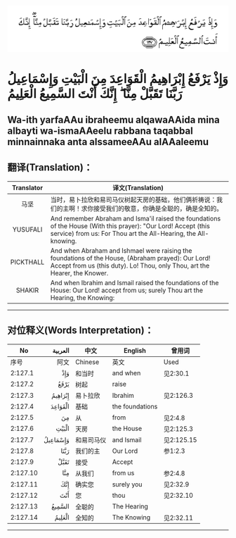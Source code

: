 ![002:127](images/002_127.gif)

#   وَإِذْ يَرْفَعُ إِبْرَاهِيمُ الْقَوَاعِدَ مِنَ الْبَيْتِ وَإِسْمَاعِيلُ رَبَّنَا تَقَبَّلْ مِنَّا ۖ إِنَّكَ أَنْتَ السَّمِيعُ الْعَلِيمُ 

## Wa-ith yarfaAAu ibraheemu alqawaAAida mina albayti wa-ismaAAeelu rabbana taqabbal minnainnaka anta alssameeAAu alAAaleemu

## 翻译(Translation)：

| Translator | 译文(Translation)                                            |
| :--------: | ------------------------------------------------------------ |
|    马坚    | 当时，易卜拉欣和易司马仪树起天房的基础，他们俩祈祷说：我们的主啊！求你接受我们的敬意，你确是全聪的，确是全知的。 |
|  YUSUFALI  | And remember Abraham and Isma'il raised the foundations of the House (With this prayer): "Our Lord! Accept (this service) from us: For Thou art the All-Hearing, the All-knowing. |
| PICKTHALL  | And when Abraham and Ishmael were raising the foundations of the House, (Abraham prayed): Our Lord! Accept from us (this duty). Lo! Thou, only Thou, art the Hearer, the Knower. |
|   SHAKIR   | And when Ibrahim and Ismail raised the foundations of the House: Our Lord! accept from us; surely Thou art the Hearing, the Knowing: |

---

## 对位释义(Words Interpretation)：

| No       |  العربية | 中文       | English         | 曾用词     |
| -------- | -------: | ---------- | --------------- | ---------- |
| 序号     |     阿文 | Chinese    | 英文            | Used       |
| 2:127.1  |      وَإِذْ | 和当时     | and when        | 见2:30.1   |
| 2:127.2  |     يَرْفَعُ | 树起       | raise           |            |
| 2:127.3  |  إِبْرَاهِيمُ | 易卜拉欣   | Ibrahim         | 见2:126.3  |
| 2:127.4  |  الْقَوَاعِدَ | 基础       | the foundations |            |
| 2:127.5  |       مِنَ | 从         | from            | 见2:4.8    |
| 2:127.6  |    الْبَيْتِ | 天房       | the House       | 见2:125.3  |
| 2:127.7  | وَإِسْمَاعِيلُ | 和易司马仪 | and Ismail      | 见2:125.15 |
| 2:127.8  |     رَبَّنَا | 我们的主   | Our Lord        | 参1:2.3    |
| 2:127.9  |     تَقَبَّلْ | 接受       | Accept          |            |
| 2:127.10 |      مِنَّا | 从我们     | from us         | 参2:4.8    |
| 2:127.11 |      إِنَّكَ | 确实您     | surely you      | 见2:32.9   |
| 2:127.12 |      أَنْتَ | 您         | thou            | 见2:32.10  |
| 2:127.13 |   السَّمِيعُ | 全聪的     | The Hearing     |            |
| 2:127.14 |   الْعَلِيمُ | 全知的     | The Knowing     | 见2:32.11  |

---

